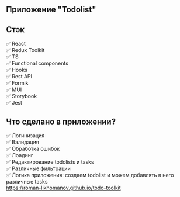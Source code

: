## Приложение "Todolist"

## Стэк
:white_check_mark: React  
:white_check_mark: Redux Toolkit  
:white_check_mark: TS  
:white_check_mark: Functional components  
:white_check_mark: Hooks   
:white_check_mark: Rest API  
:white_check_mark: Formik  
:white_check_mark: MUI  
:white_check_mark: Storybook  
:white_check_mark: Jest

## Что сделано в приложении? 
:white_check_mark: Логинизация   
:white_check_mark: Валидация  
:white_check_mark: Обработка ошибок   
:white_check_mark: Лоадинг    
:white_check_mark: Редактирование todolists и tasks  
:white_check_mark: Различные фильтрации  
:white_check_mark: Логика приложения: создаем todolist и можем добавлять в него различные tasks  
https://roman-likhomanov.github.io/todo-toolkit

